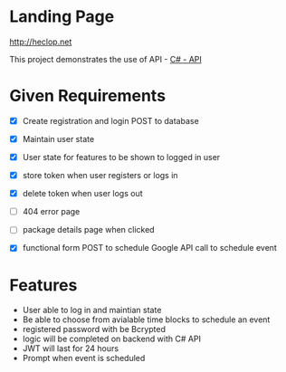 # Landing Page

http://heclop.net

This project demonstrates  the use of API - [C# - API](https://github.com/the-heclop/Schedule-App-API)

# Given Requirements
* [x] Create registration and login POST to database
* [x] Maintain user state
* [x] User state for features to be shown to logged in user
* [x] store token when user registers or logs in
* [x] delete token when user logs out
* [ ] 404 error page
* [ ] package details page when clicked
* [x] functional form POST to schedule Google API call to schedule event


# Features

* User able to log in and maintian state
* Be able to choose from avialable time blocks to schedule an event
* registered password with be Bcrypted
* logic will be completed on backend with C# API
* JWT will last for 24 hours
* Prompt when  event is scheduled



